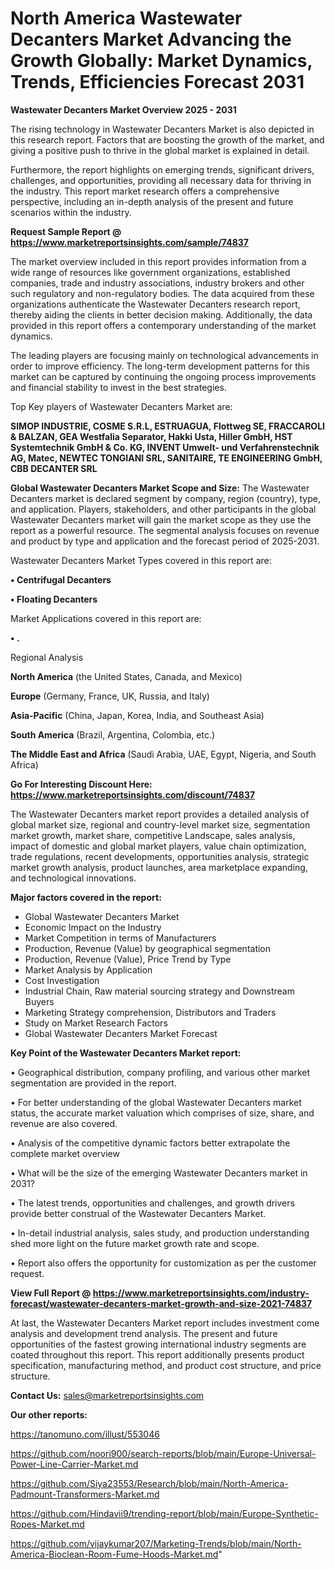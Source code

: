 # North America Wastewater Decanters Market Advancing the Growth Globally: Market Dynamics, Trends, Efficiencies Forecast 2031

<Strong> Wastewater Decanters Market Overview 2025 - 2031</strong>

The rising technology in Wastewater Decanters Market is also depicted in this research report. Factors that are boosting the growth of the market, and giving a positive push to thrive in the global market is explained in detail.

Furthermore, the report highlights on emerging trends, significant drivers, challenges, and opportunities, providing all necessary data for thriving in the industry. This report market research offers a comprehensive perspective, including an in-depth analysis of the present and future scenarios within the industry.

<strong>Request Sample Report @ <a href=https://www.marketreportsinsights.com/sample/74837>https://www.marketreportsinsights.com/sample/74837</a></strong>

The market overview included in this report provides information from a wide range of resources like government organizations, established companies, trade and industry associations, industry brokers and other such regulatory and non-regulatory bodies. The data acquired from these organizations authenticate the Wastewater Decanters research report, thereby aiding the clients in better decision making. Additionally, the data provided in this report offers a contemporary understanding of the market dynamics.

The leading players are focusing mainly on technological advancements in order to improve efficiency. The long-term development patterns for this market can be captured by continuing the ongoing process improvements and financial stability to invest in the best strategies.

Top Key players of Wastewater Decanters Market are:

<strong>SIMOP INDUSTRIE, COSME S.R.L, ESTRUAGUA, Flottweg SE, FRACCAROLI & BALZAN, GEA Westfalia Separator, Hakki Usta, Hiller GmbH, HST Systemtechnik GmbH & Co. KG, INVENT Umwelt- und Verfahrenstechnik AG, Matec, NEWTEC TONGIANI SRL, SANITAIRE, TE ENGINEERING GmbH, CBB DECANTER SRL</strong>

<strong><b>Global Wastewater Decanters Market Scope and Size:</b></strong>
The Wastewater Decanters market is declared segment by company, region (country), type, and application. Players, stakeholders, and other participants in the global Wastewater Decanters market will gain the market scope as they use the report as a powerful resource. The segmental analysis focuses on revenue and product by type and application and the forecast period of 2025-2031.

Wastewater Decanters Market Types covered in this report are:

<strong>• Centrifugal Decanters

• Floating Decanters</strong>

Market Applications covered in this report are:

<strong>• .</strong> 

Regional Analysis

<strong>North America</strong> (the United States, Canada, and Mexico)

<strong>Europe</strong> (Germany, France, UK, Russia, and Italy)

<strong>Asia-Pacific</strong> (China, Japan, Korea, India, and Southeast Asia)

<strong>South America</strong> (Brazil, Argentina, Colombia, etc.)

<strong>The Middle East and Africa</strong> (Saudi Arabia, UAE, Egypt, Nigeria, and South Africa)

<strong>Go For Interesting Discount Here: <a href=https://www.marketreportsinsights.com/discount/74837>https://www.marketreportsinsights.com/discount/74837</a></strong>

The Wastewater Decanters market report provides a detailed analysis of global market size, regional and country-level market size, segmentation market growth, market share, competitive Landscape, sales analysis, impact of domestic and global market players, value chain optimization, trade regulations, recent developments, opportunities analysis, strategic market growth analysis, product launches, area marketplace expanding, and technological innovations.

<strong><b>Major factors covered in the report:</b></strong>
<ul>
  <li>Global Wastewater Decanters Market </li>
  <li>Economic Impact on the Industry</li>
  <li>Market Competition in terms of Manufacturers</li>
  <li>Production, Revenue (Value) by geographical segmentation</li>
  <li>Production, Revenue (Value), Price Trend by Type</li>
  <li>Market Analysis by Application</li>
  <li>Cost Investigation</li>
  <li>Industrial Chain, Raw material sourcing strategy and Downstream Buyers</li>
  <li>Marketing Strategy comprehension, Distributors and Traders</li>
  <li>Study on Market Research Factors</li>
  <li>Global Wastewater Decanters Market Forecast</li>
</ul>

<strong><b>Key Point of the Wastewater Decanters Market report:</b></strong>

• Geographical distribution, company profiling, and various other market segmentation are provided in the report.

• For better understanding of the global Wastewater Decanters market status, the accurate market valuation which comprises of size, share, and revenue are also covered.

• Analysis of the competitive dynamic factors better extrapolate the complete market overview

• What will be the size of the emerging Wastewater Decanters market in 2031?

• The latest trends, opportunities and challenges, and growth drivers provide better construal of the Wastewater Decanters Market.

• In-detail industrial analysis, sales study, and production understanding shed more light on the future market growth rate and scope.

• Report also offers the opportunity for customization as per the customer request.

<strong><b>View Full Report @ <a href=https://www.marketreportsinsights.com/industry-forecast/wastewater-decanters-market-growth-and-size-2021-74837>https://www.marketreportsinsights.com/industry-forecast/wastewater-decanters-market-growth-and-size-2021-74837</a></b></strong>


At last, the Wastewater Decanters Market report includes investment come analysis and development trend analysis. The present and future opportunities of the fastest growing international industry segments are coated throughout this report. This report additionally presents product specification, manufacturing method, and product cost structure, and price structure.

<strong>Contact Us:</strong>
sales@marketreportsinsights.com

<strong>Our other reports:</strong>

<a href=https://tanomuno.com/illust/553046>https://tanomuno.com/illust/553046</a>

<a href=https://github.com/noori900/search-reports/blob/main/Europe-Universal-Power-Line-Carrier-Market.md>https://github.com/noori900/search-reports/blob/main/Europe-Universal-Power-Line-Carrier-Market.md</a>

<a href=https://github.com/Siya23553/Research/blob/main/North-America-Padmount-Transformers-Market.md>https://github.com/Siya23553/Research/blob/main/North-America-Padmount-Transformers-Market.md</a>

<a href=https://github.com/Hindavii9/trending-report/blob/main/Europe-Synthetic-Ropes-Market.md>https://github.com/Hindavii9/trending-report/blob/main/Europe-Synthetic-Ropes-Market.md</a>

<a href=https://github.com/vijaykumar207/Marketing-Trends/blob/main/North-America-Bioclean-Room-Fume-Hoods-Market.md>https://github.com/vijaykumar207/Marketing-Trends/blob/main/North-America-Bioclean-Room-Fume-Hoods-Market.md</a>"
